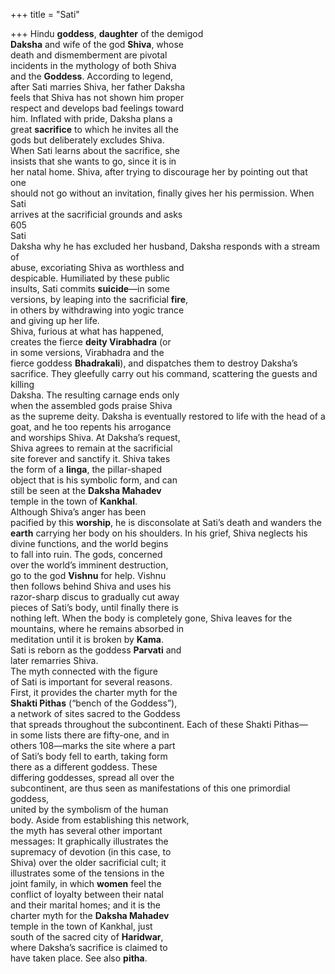 +++
title = "Sati"

+++
Hindu **goddess**, **daughter** of the demigod  
**Daksha** and wife of the god **Shiva**, whose  
death and dismemberment are pivotal  
incidents in the mythology of both Shiva  
and the **Goddess**. According to legend,  
after Sati marries Shiva, her father Daksha  
feels that Shiva has not shown him proper  
respect and develops bad feelings toward  
him. Inflated with pride, Daksha plans a  
great **sacrifice** to which he invites all the  
gods but deliberately excludes Shiva.  
When Sati learns about the sacrifice, she  
insists that she wants to go, since it is in  
her natal home. Shiva, after trying to discourage her by pointing out that one  
should not go without an invitation, finally gives her his permission. When Sati  
arrives at the sacrificial grounds and asks  
605  
Sati  
Daksha why he has excluded her husband, Daksha responds with a stream of  
abuse, excoriating Shiva as worthless and  
despicable. Humiliated by these public  
insults, Sati commits **suicide**—in some  
versions, by leaping into the sacrificial **fire**,  
in others by withdrawing into yogic trance  
and giving up her life.  
Shiva, furious at what has happened,  
creates the fierce **deity Virabhadra** (or  
in some versions, Virabhadra and the  
fierce goddess **Bhadrakali**), and dispatches them to destroy Daksha’s sacrifice. They gleefully carry out his command, scattering the guests and killing  
Daksha. The resulting carnage ends only  
when the assembled gods praise Shiva  
as the supreme deity. Daksha is eventually restored to life with the head of a  
goat, and he too repents his arrogance  
and worships Shiva. At Daksha’s request,  
Shiva agrees to remain at the sacrificial  
site forever and sanctify it. Shiva takes  
the form of a **linga**, the pillar-shaped  
object that is his symbolic form, and can  
still be seen at the **Daksha Mahadev**  
temple in the town of **Kankhal**.  
Although Shiva’s anger has been  
pacified by this **worship**, he is disconsolate at Sati’s death and wanders the  
**earth** carrying her body on his shoulders. In his grief, Shiva neglects his  
divine functions, and the world begins  
to fall into ruin. The gods, concerned  
over the world’s imminent destruction,  
go to the god **Vishnu** for help. Vishnu  
then follows behind Shiva and uses his  
razor-sharp discus to gradually cut away  
pieces of Sati’s body, until finally there is  
nothing left. When the body is completely gone, Shiva leaves for the mountains, where he remains absorbed in  
meditation until it is broken by **Kama**.  
Sati is reborn as the goddess **Parvati** and  
later remarries Shiva.  
The myth connected with the figure  
of Sati is important for several reasons.  
First, it provides the charter myth for the  
**Shakti Pithas** (“bench of the Goddess”),  
a network of sites sacred to the Goddess  
that spreads throughout the subcontinent. Each of these Shakti Pithas—  
in some lists there are fifty-one, and in  
others 108—marks the site where a part  
of Sati’s body fell to earth, taking form  
there as a different goddess. These  
differing goddesses, spread all over the  
subcontinent, are thus seen as manifestations of this one primordial goddess,  
united by the symbolism of the human  
body. Aside from establishing this network,  
the myth has several other important  
messages: It graphically illustrates the  
supremacy of devotion (in this case, to  
Shiva) over the older sacrificial cult; it  
illustrates some of the tensions in the  
joint family, in which **women** feel the  
conflict of loyalty between their natal  
and their marital homes; and it is the  
charter myth for the **Daksha Mahadev**  
temple in the town of Kankhal, just  
south of the sacred city of **Haridwar**,  
where Daksha’s sacrifice is claimed to  
have taken place. See also **pitha**.